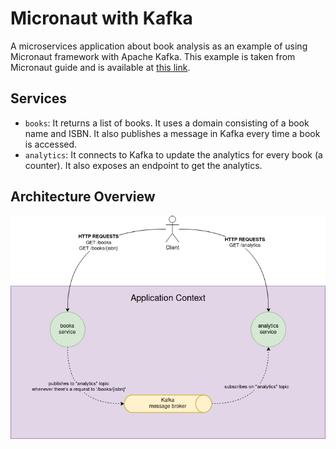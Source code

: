 # Micronaut with Kafka

A microservices application about book analysis as an example of using Micronaut framework with Apache Kafka. This example is taken from Micronaut guide and is available at [this link](https://guides.micronaut.io/latest/micronaut-kafka-maven-kotlin.html).

## Services

- `books`: It returns a list of books. It uses a domain consisting of a book name and ISBN. It also publishes a message in Kafka every time a book is accessed.
- `analytics`: It connects to Kafka to update the analytics for every book (a counter). It also exposes an endpoint to get the analytics.

## Architecture Overview

<img src="docs/architecture-overview.png">